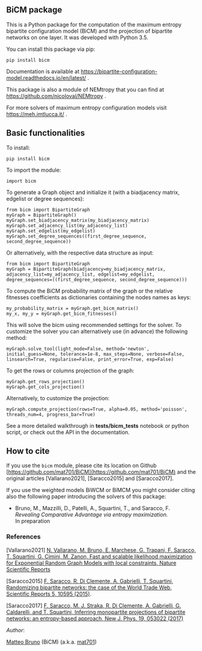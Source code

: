 ﻿## BiCM package

This is a Python package for the computation of the maximum entropy bipartite configuration model (BiCM) and the projection of bipartite networks on one layer. It was developed with Python 3.5.

You can install this package via pip: 

    pip install bicm

Documentation is available at https://bipartite-configuration-model.readthedocs.io/en/latest/ .

This package is also a module of NEMtropy that you can find at https://github.com/nicoloval/NEMtropy .

For more solvers of maximum entropy configuration models visit https://meh.imtlucca.it/ .


## Basic functionalities

To install:
    
    pip install bicm

To import the module:
    
    import bicm

To generate a Graph object and initialize it (with a biadjacency matrix, edgelist or degree sequences):
    
    from bicm import BipartiteGraph
    myGraph = BipartiteGraph()
    myGraph.set_biadjacency_matrix(my_biadjacency_matrix)
    myGraph.set_adjacency_list(my_adjacency_list)
    myGraph.set_edgelist(my_edgelist)
    myGraph.set_degree_sequences((first_degree_sequence, second_degree_sequence))

Or alternatively, with the respective data structure as input:
    
    from bicm import BipartiteGraph
    myGraph = BipartiteGraph(biadjacency=my_biadjacency_matrix, adjacency_list=my_adjacency_list, edgelist=my_edgelist, degree_sequences=((first_degree_sequence, second_degree_sequence)))

To compute the BiCM probability matrix of the graph or the relative fitnesses coefficients as dictionaries containing the nodes names as keys:

    my_probability_matrix = myGraph.get_bicm_matrix()
    my_x, my_y = myGraph.get_bicm_fitnesses()

This will solve the bicm using recommended settings for the solver. 
To customize the solver you can alternatively use (in advance) the following method:
    
    myGraph.solve_tool(light_mode=False, method='newton', initial_guess=None, tolerance=1e-8, max_steps=None, verbose=False, linsearch=True, regularise=False, print_error=True, exp=False)

To get the rows or columns projection of the graph:

    myGraph.get_rows_projection()
    myGraph.get_cols_projection()

Alternatively, to customize the projection:

    myGraph.compute_projection(rows=True, alpha=0.05, method='poisson', threads_num=4, progress_bar=True)

See a more detailed walkthrough in **tests/bicm_tests** notebook or python script, or check out the API in the documentation.

## How to cite

If you use the `bicm` module, please cite its location on Github
[https://github.com/mat701/BiCM](https://github.com/mat701/BiCM) and the
original articles [Vallarano2021], [Saracco2015] and [Saracco2017].

If you use the weighted models BiWCM or BiMCM you might consider citing also the following paper introducing the solvers of this package:

* Bruno, M., Mazzilli, D., Patelli, A., Squartini, T., and Saracco, F. \
    *Revealing Comparative Advantage via entropy maximization.* \
    In preparation

### References

[Vallarano2021] [N. Vallarano, M. Bruno, E. Marchese, G. Trapani, F. Saracco, T. Squartini, G. Cimini, M. Zanon, Fast and scalable likelihood maximization for Exponential Random Graph Models with local constraints, Nature Scientific Reports](https://doi.org/10.1038/s41598-021-93830-4)

[Saracco2015] [F. Saracco, R. Di Clemente, A. Gabrielli, T. Squartini, Randomizing bipartite networks: the case of the World Trade Web, Scientific Reports 5, 10595 (2015)](http://www.nature.com/articles/srep10595).

[Saracco2017] [F. Saracco, M. J. Straka, R. Di Clemente, A. Gabrielli, G. Caldarelli, and T. Squartini, Inferring monopartite projections of bipartite networks: an entropy-based approach, New J. Phys. 19, 053022 (2017)](http://stacks.iop.org/1367-2630/19/i=5/a=053022)


_Author_:

[Matteo Bruno](https://csl.sony.it/member/matteo-bruno/) (BiCM) (a.k.a. [mat701](https://github.com/mat701))
